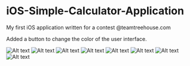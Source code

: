 iOS-Simple-Calculator-Application
=================================

My first iOS application written for a contest @teamtreehouse.com

Added a button to change the color of the user interface.

![Alt text](../../Calculator_Launchimage.jpg "Calculator Launchimage")
![Alt text](../../Calculator_Blue.jpg "Calculator Blue")
![Alt text](../../Calculator_Green.jpg "Calculator Green")
![Alt text](../../Calculator_Grey.jpg "Calculator Grey")
![Alt text](../../Calculator_Orange.jpg "Calculator Orange")
![Alt text](../../Calculator_Purple.jpg "Calculator Purple")
![Alt text](../../Calculator_Red.jpg "Calculator Red")
![Alt text](../../Calculator_Yellow.jpg "Calculator Yellow")
